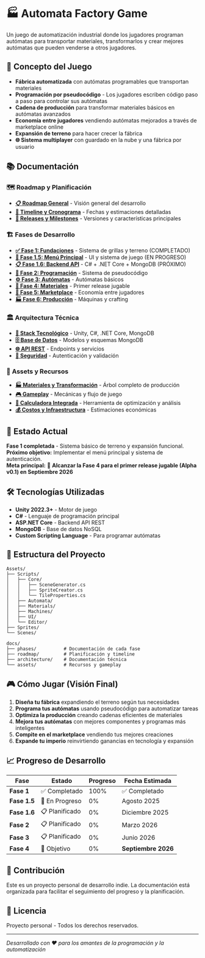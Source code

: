 # 🏭 Automata Factory Game

Un juego de automatización industrial donde los jugadores programan autómatas para transportar materiales, transformarlos y crear mejores autómatas que pueden venderse a otros jugadores.

## 🎯 Concepto del Juego

- **Fábrica automatizada** con autómatas programables que transportan materiales
- **Programación por pseudocódigo** - Los jugadores escriben código paso a paso para controlar sus autómatas
- **Cadena de producción** para transformar materiales básicos en autómatas avanzados
- **Economía entre jugadores** vendiendo autómatas mejorados a través de marketplace online
- **Expansión de terreno** para hacer crecer la fábrica
- **🌐 Sistema multiplayer** con guardado en la nube y una fábrica por usuario

## 📚 Documentación

### 🗺️ **Roadmap y Planificación**
- **[📋 Roadmap General](docs/roadmap/overview.md)** - Visión general del desarrollo
- **[📅 Timeline y Cronograma](docs/roadmap/timeline.md)** - Fechas y estimaciones detalladas
- **[🎯 Releases y Milestones](docs/roadmap/releases.md)** - Versiones y características principales

### 🏗️ **Fases de Desarrollo**
- **[✅ Fase 1: Fundaciones](docs/phases/phase-1.md)** - Sistema de grillas y terreno (COMPLETADO)
- **[🚧 Fase 1.5: Menú Principal](docs/phases/phase-1-5.md)** - UI y sistema de juego (EN PROGRESO)
- **[📋 Fase 1.6: Backend API](docs/phases/phase-1-6.md)** - C# + .NET Core + MongoDB (PRÓXIMO)
- **[🤖 Fase 2: Programación](docs/phases/phase-2.md)** - Sistema de pseudocódigo
- **[⚙️ Fase 3: Autómatas](docs/phases/phase-3.md)** - Autómatas básicos
- **[🎯 Fase 4: Materiales](docs/phases/phase-4.md)** - Primer release jugable
- **[🏪 Fase 5: Marketplace](docs/phases/phase-5.md)** - Economía entre jugadores
- **[🏭 Fase 6: Producción](docs/phases/phase-6.md)** - Máquinas y crafting

### 🏛️ **Arquitectura Técnica**
- **[🔧 Stack Tecnológico](docs/architecture/tech-stack.md)** - Unity, C#, .NET Core, MongoDB
- **[🗄️ Base de Datos](docs/architecture/database.md)** - Modelos y esquemas MongoDB
- **[🌐 API REST](docs/architecture/api.md)** - Endpoints y servicios
- **[🔐 Seguridad](docs/architecture/security.md)** - Autenticación y validación

### 🎨 **Assets y Recursos**
- **[🏭 Materiales y Transformación](docs/assets/materials-tree.md)** - Árbol completo de producción
- **[🎮 Gameplay](docs/assets/gameplay.md)** - Mecánicas y flujo de juego
- **[🧮 Calculadora Integrada](docs/assets/calculator.md)** - Herramienta de optimización y análisis
- **[💰 Costos y Infraestructura](docs/assets/costs.md)** - Estimaciones económicas

## 🚀 Estado Actual

**Fase 1 completada** - Sistema básico de terreno y expansión funcional.  
**Próximo objetivo:** Implementar el menú principal y sistema de autenticación.  
**Meta principal:** 🎯 **Alcanzar la Fase 4 para el primer release jugable (Alpha v0.1) en Septiembre 2026**

## 🛠️ Tecnologías Utilizadas

- **Unity 2022.3+** - Motor de juego
- **C#** - Lenguaje de programación principal
- **ASP.NET Core** - Backend API REST
- **MongoDB** - Base de datos NoSQL
- **Custom Scripting Language** - Para programar autómatas

## 📁 Estructura del Proyecto

```
Assets/
├── Scripts/
│   ├── Core/
│   │   ├── SceneGenerator.cs
│   │   ├── SpriteCreator.cs
│   │   └── TileProperties.cs
│   ├── Automata/
│   ├── Materials/
│   ├── Machines/
│   ├── UI/
│   └── Editor/
├── Sprites/
└── Scenes/

docs/
├── phases/          # Documentación de cada fase
├── roadmap/         # Planificación y timeline
├── architecture/    # Documentación técnica
└── assets/          # Recursos y gameplay
```

## 🎮 Cómo Jugar (Visión Final)

1. **Diseña tu fábrica** expandiendo el terreno según tus necesidades
2. **Programa tus autómatas** usando pseudocódigo para automatizar tareas
3. **Optimiza la producción** creando cadenas eficientes de materiales
4. **Mejora tus autómatas** con mejores componentes y programas más inteligentes
5. **Compite en el marketplace** vendiendo tus mejores creaciones
6. **Expande tu imperio** reinvirtiendo ganancias en tecnología y expansión

## 📈 Progreso de Desarrollo

| Fase | Estado | Progreso | Fecha Estimada |
|------|--------|----------|----------------|
| **Fase 1** | ✅ Completado | 100% | ✅ Completado |
| **Fase 1.5** | 🚧 En Progreso | 0% | Agosto 2025 |
| **Fase 1.6** | 📋 Planificado | 0% | Diciembre 2025 |
| **Fase 2** | 📋 Planificado | 0% | Marzo 2026 |
| **Fase 3** | 📋 Planificado | 0% | Junio 2026 |
| **Fase 4** | 🎯 Objetivo | 0% | **Septiembre 2026** |

## 🤝 Contribución

Este es un proyecto personal de desarrollo indie. La documentación está organizada para facilitar el seguimiento del progreso y la planificación.

## 📄 Licencia

Proyecto personal - Todos los derechos reservados.

---

*Desarrollado con ❤️ para los amantes de la programación y la automatización* 